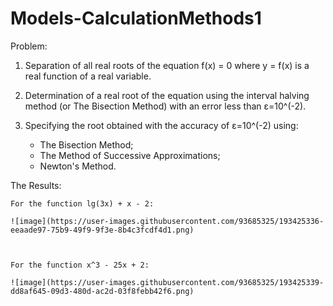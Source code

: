# Models-CalculationMethods1

Problem:

  1. Separation of all real roots of the equation f(x) = 0 where y = f(x) is a real function of a real variable.
  
  2. Determination of a real root of the equation using the interval halving method (or The Bisection Method) 
    with an error less than ε=10^(-2).
    
  3. Specifying the root obtained with the accuracy of ε=10^(-2) using: 
  
      - The Bisection Method;
      - The Method of Successive Approximations;
      - Newton's Method.

The Results: 

    For the function lg(3x) + x - 2:

    ![image](https://user-images.githubusercontent.com/93685325/193425336-eeaade97-75b9-49f9-9f3e-8b4c3fcdf4d1.png)



    For the function x^3 - 25x + 2:
    
    ![image](https://user-images.githubusercontent.com/93685325/193425339-dd8af645-09d3-480d-ac2d-03f8febb42f6.png)
